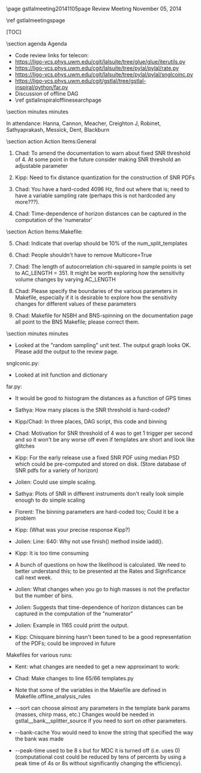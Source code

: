 \page gstlalmeeting20141105page Review Meeting November 05, 2014

\ref gstlalmeetingspage

[TOC]

\section agenda Agenda

- Code review links for telecon:
 - https://ligo-vcs.phys.uwm.edu/cgit/lalsuite/tree/glue/glue/iterutils.py
 - https://ligo-vcs.phys.uwm.edu/cgit/lalsuite/tree/pylal/pylal/rate.py
 - https://ligo-vcs.phys.uwm.edu/cgit/lalsuite/tree/pylal/pylal/snglcoinc.py
 - https://ligo-vcs.phys.uwm.edu/cgit/gstlal/tree/gstlal-inspiral/python/far.py
- Discussion of offline DAG
 - \ref gstlalinspiralofflinesearchpage


\section minutes minutes

In attendance: Hanna, Cannon, Meacher, Creighton J, Robinet, Sathyaprakash, Messick, Dent, Blackburn

\section action Action Items:General


1. Chad: To amend the documentation to warn about fixed SNR threshold of 4.  At some point in the future consider making SNR threshold an adjustable parameter

2. Kipp: Need to fix distance quantization for the construction of SNR PDFs

3. Chad: You have a hard-coded 4096 Hz, find out where that is; need to have a variable sampling rate (perhaps this is not hardcoded any more???).

4. Chad: Time-dependence of horizon distances can be captured in the computation of the 'numerator'

\section Action Items:Makefile:

5. Chad: Indicate that overlap should be 10% of the num_split_templates

6. Chad: People shouldn't have to remove Multicore=True

7. Chad:  The length of autocorrelation chi-squared in sample points is set to AC_LENGTH = 351. It might be worth exploring how the sensitivity volume changes by varying AC_LENGTH

8. Chad: Please specify the boundaries of the various parameters in Makefile, especially if it is desirable to explore how the sensitivity changes for different values of these parameters

9. Chad: Makefile for NSBH and BNS-spinning on the documentation page all point to the BNS Makefile; please correct them.

\section minutes minutes

- Looked at the "random sampling" unit test. The output graph looks OK. Please add the output to the review page.

snglconic.py:
- Looked at init function and dictionary

far.py:
- It would be good to histogram the distances as a function of GPS times

- Sathya: How many places is the SNR threshold is hard-coded?

- Kipp/Chad: In three places, DAG script, this code and binning

- Chad: Motivation for SNR threshold of 4 was to get 1 trigger per second and so it won't be any worse off even if templates are short and look like glitches

- Kipp: For the early release use a fixed SNR PDF using median PSD which could be pre-computed and stored on disk. (Store database of SNR pdfs for a variety of horizon)

- Jolien: Could use simple scaling.
- Sathya: Plots of SNR in different instruments don't really look simple enough to do simple scaling

- Florent: The binning parameters are hard-coded too; Could it be a problem
- Kipp: (What was your precise response Kipp?)

- Jolien: Line: 640: Why not use finish() method inside iadd().
- Kipp: It is too time consuming

- A bunch of questions on how the likelihood is calculated. We need to better understand this; to be presented at the Rates and Significance call next week.

- Jolien: What changes when you go to high masses is not the prefactor but the number of bins.

- Jolien: Suggests that time-dependence of horizon distances can be captured in the computation of the "numerator"

- Jolien: Example in 1165 could print the output.

- Kipp: Chisquare binning hasn't been tuned to be a good representation of the PDFs; could be improved in future


Makefiles for various runs:

- Kent: what changes are needed to get a new approximant to work:
- Chad: Make changes to line 65/66 templates.py

- Note that some of the variables in the Makefile are defined in Makefile.offline_analysis_rules

- --sort can choose almost any parameters in the template bank params (masses, chirp mass, etc.) Changes would be needed in gstlal__bank__splitter_source if you need to sort on other parameters.

- --bank-cache You would need to know the string that specified the way the bank was made

- --peak-time used to be 8 s but for MDC it is turned off (i.e. uses 0) (computational cost could be reduced by tens of percents by using a peak time of 4s or 8s without significantly changing the efficiency).
